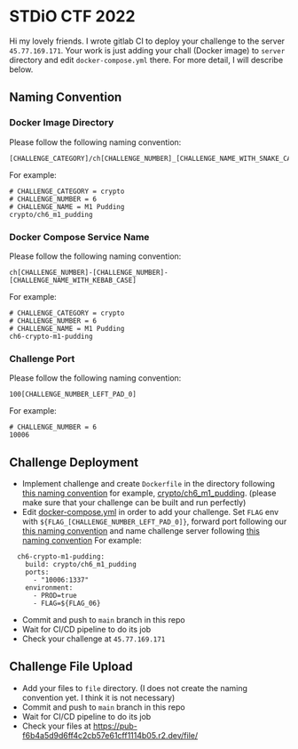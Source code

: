 # STDiO CTF 2022

Hi my lovely friends. I wrote gitlab CI to deploy your challenge to the server `45.77.169.171`. Your work is just adding your chall (Docker image) to `server` directory and edit `docker-compose.yml` there. For more detail, I will describe below.

## Naming Convention

### Docker Image Directory

Please follow the following naming convention:

```
[CHALLENGE_CATEGORY]/ch[CHALLENGE_NUMBER]_[CHALLENGE_NAME_WITH_SNAKE_CASE]
```

For example:

```
# CHALLENGE_CATEGORY = crypto
# CHALLENGE_NUMBER = 6
# CHALLENGE_NAME = M1 Pudding
crypto/ch6_m1_pudding
```

### Docker Compose Service Name

Please follow the following naming convention:

```
ch[CHALLENGE_NUMBER]-[CHALLENGE_NUMBER]-[CHALLENGE_NAME_WITH_KEBAB_CASE]
```

For example:

```
# CHALLENGE_CATEGORY = crypto
# CHALLENGE_NUMBER = 6
# CHALLENGE_NAME = M1 Pudding
ch6-crypto-m1-pudding
```

### Challenge Port

Please follow the following naming convention:

```
100[CHALLENGE_NUMBER_LEFT_PAD_0]
```

For example:

```
# CHALLENGE_NUMBER = 6
10006
```

## Challenge Deployment

- Implement challenge and create `Dockerfile` in the directory following [this naming convention](#docker-image-directory) for example, [crypto/ch6_m1_pudding](/server/crypto/ch6_m1_pudding/). (please make sure that your challenge can be built and run perfectly)
- Edit [docker-compose.yml](/server/docker-compose.yml) in order to add your challenge. Set `FLAG` env with `${FLAG_[CHALLENGE_NUMBER_LEFT_PAD_0]}`, forward port following our [this naming convention](#challenge-port) and name challenge server following [this naming convention](#docker-compose-service-name) For example:

```
  ch6-crypto-m1-pudding:
    build: crypto/ch6_m1_pudding
    ports:
      - "10006:1337"
    environment:
      - PROD=true
      - FLAG=${FLAG_06}
```

- Commit and push to `main` branch in this repo
- Wait for CI/CD pipeline to do its job
- Check your challenge at `45.77.169.171`

## Challenge File Upload

- Add your files to `file` directory. (I does not create the naming convention yet. I think it is not necessary)
- Commit and push to `main` branch in this repo
- Wait for CI/CD pipeline to do its job
- Check your files at https://pub-f6b4a5d9d6ff4c2cb57e61cff1114b05.r2.dev/file/
